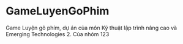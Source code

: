 # GameLuyenGoPhim
 Game Luyện gõ phím, dự án của môn Kỹ thuật lập trình nâng cao và Emerging Technologies 2. Của nhóm 123
